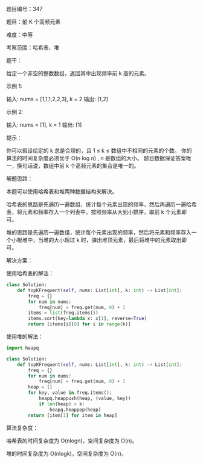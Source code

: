 题目编号：347

题目：前 K 个高频元素

难度：中等

考察范围：哈希表、堆

题干：

给定一个非空的整数数组，返回其中出现频率前 k 高的元素。

示例 1:

输入: nums = [1,1,1,2,2,3], k = 2
输出: [1,2]

示例 2:

输入: nums = [1], k = 1
输出: [1]

提示：

你可以假设给定的 k 总是合理的，且 1 ≤ k ≤ 数组中不相同的元素的个数。
你的算法的时间复杂度必须优于 O(n log n) , n 是数组的大小。
题目数据保证答案唯一，换句话说，数组中前 k 个高频元素的集合是唯一的。

解题思路：

本题可以使用哈希表和堆两种数据结构来解决。

哈希表的思路是先遍历一遍数组，统计每个元素出现的频率，然后再遍历一遍哈希表，将元素和频率存入一个列表中，按照频率从大到小排序，取前 k 个元素即可。

堆的思路是先遍历一遍数组，统计每个元素出现的频率，然后将元素和频率存入一个小根堆中，当堆的大小超过 k 时，弹出堆顶元素，最后将堆中的元素取出即可。

解决方案：

使用哈希表的解法：

```python
class Solution:
    def topKFrequent(self, nums: List[int], k: int) -> List[int]:
        freq = {}
        for num in nums:
            freq[num] = freq.get(num, 0) + 1
        items = list(freq.items())
        items.sort(key=lambda x: x[1], reverse=True)
        return [items[i][0] for i in range(k)]
```

使用堆的解法：

```python
import heapq

class Solution:
    def topKFrequent(self, nums: List[int], k: int) -> List[int]:
        freq = {}
        for num in nums:
            freq[num] = freq.get(num, 0) + 1
        heap = []
        for key, value in freq.items():
            heapq.heappush(heap, (value, key))
            if len(heap) > k:
                heapq.heappop(heap)
        return [item[1] for item in heap]
```

算法复杂度：

哈希表的时间复杂度为 O(nlogn)，空间复杂度为 O(n)。

堆的时间复杂度为 O(nlogk)，空间复杂度为 O(n)。